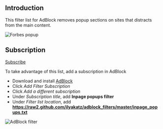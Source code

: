 ## Introduction

This filter list for AdBlock removes popup sections on sites that distracts from the main content. 

![Forbes popup](https://api.monosnap.com/image/download?id=Aa6Tu1yZU07BNuNEb4V9BWQjc0pn4M)

## Subscription
[Subscribe](abp:subscribe?location=http%3A%2F%2Fraw2.github.com%2Filyakatz%2Fadblock_filters%2Fmaster%2Finpage_popups.txt&amp;title=Inpage%20popups%20filter)

To take advantage of this list, add a subscription in AdBlock

* Download and install [AdBlock](https://adblockplus.org)
* Click _Add Filter Subscription_
* Click _Add a different subscription_
* Under _Subscription title_, add **Inpage popups filter**
* Under _Filter list location_, add **https://raw2.github.com/ilyakatz/adblock_filters/master/inpage_popups.txt**


![AdBlock filter](https://api.monosnap.com/image/download?id=QARaHsApdaKkiLKjBMRCuuEaGONMen)

